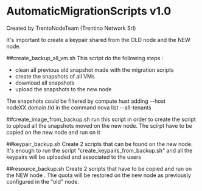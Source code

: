 # AutomaticMigrationScripts v1.0
Created by TrentoNodeTeam (Trentino Network Srl)

It's important to create a keypair shared from the OLD node and the NEW node.

##create_backup_all_vm.sh
This script do the following steps :
- clean all previous old snapshot made with the migration scripts
- create the snapshots of all VMs
- download all snapshots
- upload the snapshots to the new node

The snapshots could be filtered by compute hust adding --host nodeXX.domain.tld in the command nova list --all-tenants

##create_image_from_backup.sh
run this script in order to create the script to upload all the snapshots moved on the new node.
The scirpt have to be copied on the new node and run on it


##keypair_backup.sh
Create 2 scripts that can be found on the new node. It's enough to run the script "create_keypairs_from_backup.sh" and all the keypairs will be uploaded and associated to the users


##resource_backup.sh
Create 2 scripts that have to be copied and run on the NEW node . The quota will be restored on the new node as previously configured in the "old" node.
